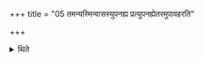 +++
title = "05 तमन्यस्मिन्वासस्युपनह्य प्रत्युपनह्येतरमुपावहरति"

+++

<details><summary>थिते</summary>

तमन्यस्मिन्वासस्युपनह्य प्रत्युपनह्येतरमुपावहरति ५
</details>
